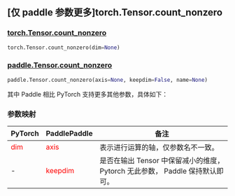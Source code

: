 ## [仅 paddle 参数更多]torch.Tensor.count_nonzero
### [torch.Tensor.count_nonzero](https://pytorch.org/docs/stable/generated/torch.Tensor.count_nonzero.html#torch.Tensor.count_nonzero)

```python
torch.Tensor.count_nonzero(dim=None)
```

### [paddle.Tensor.count_nonzero](https://www.paddlepaddle.org.cn/documentation/docs/zh/develop/api/paddle/Tensor_cn.html#count-nonzero-axis-none-keepdim-false-name-none)

```python
paddle.Tensor.count_nonzero(axis=None, keepdim=False, name=None)
```

其中 Paddle 相比 PyTorch 支持更多其他参数，具体如下：

### 参数映射
| PyTorch       | PaddlePaddle | 备注                                                   |
| ------------- | ------------ | ------------------------------------------------------ |
| <font color='red'> dim </font> | <font color='red'> axis </font> | 表示进行运算的轴，仅参数名不一致。  |
| - | <font color='red'> keepdim </font> | 是否在输出 Tensor 中保留减小的维度， Pytorch 无此参数， Paddle 保持默认即可。  |
